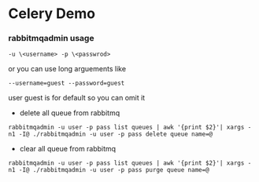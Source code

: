 Celery Demo
===================
### rabbitmqadmin usage
    
    -u \<username> -p \<passwrod>
or you can use long arguements like

    --username=guest --password=guest
user guest is for default so you can omit it
    
* delete all queue from rabbitmq

`rabbitmqadmin -u user -p pass list queues | awk '{print $2}'| xargs -n1 -I@ ./rabbitmqadmin -u user -p pass delete queue name=@`

* clear all queue from rabbitmq

`rabbitmqadmin -u user -p pass list queues | awk '{print $2}'| xargs -n1 -I@ ./rabbitmqadmin -u user -p pass purge queue name=@`